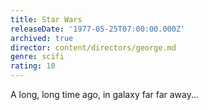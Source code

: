 ```yaml
---
title: Star Wars
releaseDate: '1977-05-25T07:00:00.000Z'
archived: true
director: content/directors/george.md
genre: scifi
rating: 10
---
```


A long, long time ago, in galaxy far far away...
